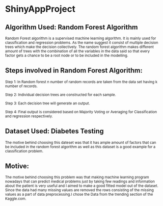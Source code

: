 # ShinyAppProject
## Algorithm Used: Random Forest Algorithm
<sub>Random Forest algorithm is a supervised machine learning algorithm. It is mainly used for classification and regression problems. As the name suggest it consist of multiple decision trees which make the decision collectively. The random forest algorithm makes different amount of trees with the combination of all the variables in the data said so that every factor gets a chance to be a root node or to be included in the modelling.
  
## Steps involved in Random Forest Algorithm:
<sub> Step 1: In Random forest n number of random records are taken from the data set having k number of records.

<sub> Step 2: Individual decision trees are constructed for each sample.

<sub> Step 3: Each decision tree will generate an output.

<sub> Step 4: Final output is considered based on Majority Voting or Averaging for Classification and regression respectively.
  
## Dataset Used: Diabetes Testing
<sub>The motive behind choosing this dateset was that it has ample amount of factors that can be included in the random forest algorithm as well as this dataset is a good example for a classification problem.
## Motive:
<sub>The motive behind choosing this problem was that making machine learning program nowadays that can predict medical problems just by taking few readings and information about the patient is very useful and I aimed to make a good fitted model out of the dataset. Since the data had many missing values are removed the rows consisting of the missing values as a part of data preprocessing.I chose the Data from the trending section of the Kaggle.com.
